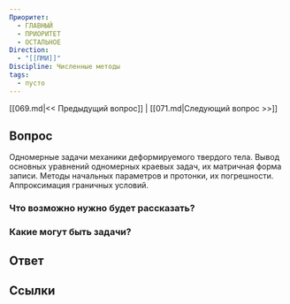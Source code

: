 ```yaml
---
Приоритет:
  - ГЛАВНЫЙ
  - ПРИОРИТЕТ
  - ОСТАЛЬНОЕ
Direction:
  - "[[ПМИ]]" 
Discipline: Численные методы 
tags:
  - пусто
---
```

[[069.md|<< Предыдущий вопрос]] | [[071.md|Следующий вопрос >>]]
## Вопрос

Одномерные задачи механики деформируемого твердого тела. Вывод основных уравнений одномерных краевых задач, их матричная форма записи. Методы начальных параметров и протонки, их погрешности. Аппроксимация граничных условий.

### Что возможно нужно будет рассказать?

### Какие могут быть задачи?

## Ответ

## Ссылки
